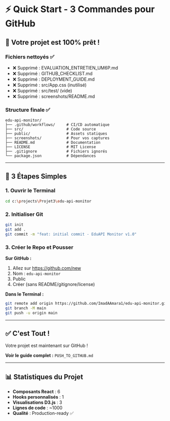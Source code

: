 # ⚡ Quick Start - 3 Commandes pour GitHub

## 🎯 Votre projet est 100% prêt !

### Fichiers nettoyés ✅
- ❌ Supprimé : EVALUATION_ENTRETIEN_UM6P.md
- ❌ Supprimé : GITHUB_CHECKLIST.md  
- ❌ Supprimé : DEPLOYMENT_GUIDE.md
- ❌ Supprimé : src/App.css (inutilisé)
- ❌ Supprimé : src/test/ (vide)
- ❌ Supprimé : screenshots/README.md

### Structure finale ✅
```
edu-api-monitor/
├── .github/workflows/     # CI/CD automatique
├── src/                   # Code source
├── public/                # Assets statiques
├── screenshots/           # Pour vos captures
├── README.md              # Documentation
├── LICENSE                # MIT License
├── .gitignore             # Fichiers ignorés
└── package.json           # Dépendances
```

---

## 🚀 3 Étapes Simples

### 1. Ouvrir le Terminal
```bash
cd c:\projects\Projet3\edu-api-monitor
```

### 2. Initialiser Git
```bash
git init
git add .
git commit -m "feat: initial commit - EduAPI Monitor v1.0"
```

### 3. Créer le Repo et Pousser

**Sur GitHub :**
1. Allez sur https://github.com/new
2. Nom : `edu-api-monitor`
3. Public
4. Créer (sans README/gitignore/license)

**Dans le Terminal :**
```bash
git remote add origin https://github.com/ImadAAmara1/edu-api-monitor.git
git branch -M main
git push -u origin main
```

---

## ✅ C'est Tout !

Votre projet est maintenant sur GitHub !

**Voir le guide complet :** `PUSH_TO_GITHUB.md`

---

## 📊 Statistiques du Projet

- **Composants React** : 6
- **Hooks personnalisés** : 1
- **Visualisations D3.js** : 3
- **Lignes de code** : ~1000
- **Qualité** : Production-ready ✅
